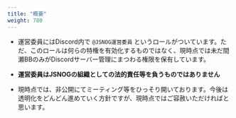 ```yaml
---
title: "概要"
weight: 780
---
```


- 運営委員にはDiscord内で `@JSNOG運営委員` というロールがついています。ただ、このロールは何らの特権を有効化するものではなく、現時点では未だ間瀬BBのみがDiscordサーバー管理にまつわる権限を保有しています。

- **運営委員はJSNOGの組織としての法的責任等を負うものではありません**

- 現時点では、非公開にてミーティング等をひっそり開いております。今後は透明化をどんどん進めていく方針ですが、現時点ではご容赦いただければと思います。
